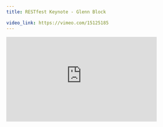 ```yaml
---
title: RESTfest Keynote - Glenn Block

video_link: https://vimeo.com/15125185
---
```

<iframe src="https://player.vimeo.com/video/15125185?title=0&byline=0&portrait=0&badge=0&autopause=0&player_id=0" width="400" height="224" frameborder="0" title="RESTfest Keynote - Glenn Block" webkitallowfullscreen mozallowfullscreen allowfullscreen></iframe>